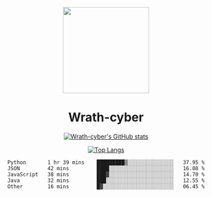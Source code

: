 <div align="center">
  <img src="https://avatars.githubusercontent.com/u/73003857?v=4" width="200px"/>
  <h1>Wrath-cyber</h1>

[![Wrath-cyber's GitHub stats](https://github-readme-stats.vercel.app/api?username=Wrath-cyber&show_icons=true&theme=synthwave)](https://github.com/anuraghazra/github-readme-stats)

[![Top Langs](https://github-readme-stats.vercel.app/api/top-langs/?username=Wrath-cyber&layout=compact&theme=synthwave)](https://github.com/Wrath-cyber/github-readme-stats)
 
<!--START_SECTION:waka-->

```text
Python       1 hr 39 mins    █████████▒░░░░░░░░░░░░░░░   37.95 %
JSON         42 mins         ████░░░░░░░░░░░░░░░░░░░░░   16.08 %
JavaScript   38 mins         ███▓░░░░░░░░░░░░░░░░░░░░░   14.70 %
Java         32 mins         ███░░░░░░░░░░░░░░░░░░░░░░   12.55 %
Other        16 mins         █▓░░░░░░░░░░░░░░░░░░░░░░░   06.45 %
```

<!--END_SECTION:waka-->
